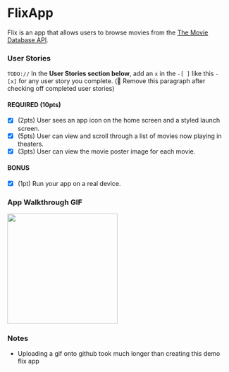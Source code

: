 # FlixApp

Flix is an app that allows users to browse movies from the [The Movie Database API](http://docs.themoviedb.apiary.io/#).
### User Stories
`TODO://` In the **User Stories section below**, add an `x` in the `-[ ]` like this `- [x]` for any user story you complete. (🚫 Remove this paragraph after checking off completed user stories)

#### REQUIRED (10pts)
- [x] (2pts) User sees an app icon on the home screen and a styled launch screen.
- [x] (5pts) User can view and scroll through a list of movies now playing in theaters.
- [x] (3pts) User can view the movie poster image for each movie.

#### BONUS
- [x] (1pt) Run your app on a real device.

### App Walkthrough GIF
<img src="http://g.recordit.co/piGIB9hSFX.gif" width=250><br>

### Notes
- Uploading a gif onto github took much longer than creating this demo flix app
